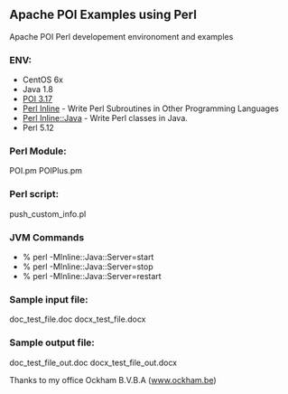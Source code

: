 ## Apache POI Examples using Perl
Apache POI Perl developement environoment and examples

### ENV:
* CentOS 6x
* Java 1.8
* [POI 3.17](https://poi.apache.org/)
* [Perl Inline](https://metacpan.org/pod/Inline) - Write Perl Subroutines in Other Programming Languages  
* [Perl Inline::Java](https://metacpan.org/pod/Inline::Java) - Write Perl classes in Java.  
* Perl 5.12

### Perl Module:
POI.pm
POIPlus.pm

### Perl script:
push_custom_info.pl

### JVM Commands
* % perl -MInline::Java::Server=start   
* % perl -MInline::Java::Server=stop   
* % perl -MInline::Java::Server=restart
### Sample input file:
doc_test_file.doc
docx_test_file.docx

### Sample output file:
doc_test_file_out.doc
docx_test_file_out.docx


Thanks to my office Ockham B.V.B.A (www.ockham.be) 


